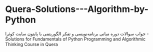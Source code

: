 # Quera-Solutions---Algorithm-by-Python
جواب سوالات دوره مبانی برنامه‌نویسی و تفکر الگوریتمی با پایتون سایت کوئرا - Solutions for Fundamentals of Python Programming and Algorithmic Thinking Course in Quera
